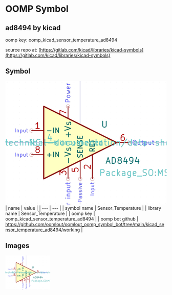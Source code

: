 # OOMP Symbol  
## ad8494  by kicad  
  
oomp key: oomp_kicad_sensor_temperature_ad8494  
  
source repo at: [https://gitlab.com/kicad/libraries/kicad-symbols](https://gitlab.com/kicad/libraries/kicad-symbols)  
## Symbol  
  
[![working.png](working_600.png)](working.png)  
| name | value | 
| --- | --- | 
| symbol name | Sensor_Temperature | 
| library name | Sensor_Temperature | 
| oomp key | oomp_kicad_sensor_temperature_ad8494 | 
| oomp bot github | https://github.com/oomlout/oomlout_oomp_symbol_bot/tree/main/kicad_sensor_temperature_ad8494/working | 
## Images  
  
[![working.png](working_140.png)](working.png)  
